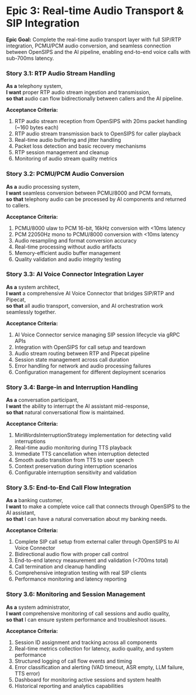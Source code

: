 # Epic 3: Real-time Audio Transport & SIP Integration

**Epic Goal:** Complete the real-time audio transport layer with full SIP/RTP integration, PCMU/PCM audio conversion, and seamless connection between OpenSIPS and the AI pipeline, enabling end-to-end voice calls with sub-700ms latency.

### Story 3.1: RTP Audio Stream Handling
**As a** telephony system,  
**I want** proper RTP audio stream ingestion and transmission,  
**so that** audio can flow bidirectionally between callers and the AI pipeline.

**Acceptance Criteria:**
1. RTP audio stream reception from OpenSIPS with 20ms packet handling (~160 bytes each)
2. RTP audio stream transmission back to OpenSIPS for caller playback
3. Real-time audio buffering and jitter handling
4. Packet loss detection and basic recovery mechanisms
5. RTP session management and cleanup
6. Monitoring of audio stream quality metrics

### Story 3.2: PCMU/PCM Audio Conversion
**As a** audio processing system,  
**I want** seamless conversion between PCMU/8000 and PCM formats,  
**so that** telephony audio can be processed by AI components and returned to callers.

**Acceptance Criteria:**
1. PCMU/8000 ulaw to PCM 16-bit, 16kHz conversion with <10ms latency
2. PCM 22050Hz mono to PCMU/8000 conversion with <10ms latency
3. Audio resampling and format conversion accuracy
4. Real-time processing without audio artifacts
5. Memory-efficient audio buffer management
6. Quality validation and audio integrity testing

### Story 3.3: AI Voice Connector Integration Layer
**As a** system architect,  
**I want** a comprehensive AI Voice Connector that bridges SIP/RTP and Pipecat,  
**so that** all audio transport, conversion, and AI orchestration work seamlessly together.

**Acceptance Criteria:**
1. AI Voice Connector service managing SIP session lifecycle via gRPC APIs
2. Integration with OpenSIPS for call setup and teardown
3. Audio stream routing between RTP and Pipecat pipeline
4. Session state management across call duration
5. Error handling for network and audio processing failures
6. Configuration management for different deployment scenarios

### Story 3.4: Barge-in and Interruption Handling
**As a** conversation participant,  
**I want** the ability to interrupt the AI assistant mid-response,  
**so that** natural conversational flow is maintained.

**Acceptance Criteria:**
1. MinWordsInterruptionStrategy implementation for detecting valid interruptions
2. Real-time audio monitoring during TTS playback
3. Immediate TTS cancellation when interruption detected
4. Smooth audio transition from TTS to user speech
5. Context preservation during interruption scenarios
6. Configurable interruption sensitivity and validation

### Story 3.5: End-to-End Call Flow Integration
**As a** banking customer,  
**I want** to make a complete voice call that connects through OpenSIPS to the AI assistant,  
**so that** I can have a natural conversation about my banking needs.

**Acceptance Criteria:**
1. Complete SIP call setup from external caller through OpenSIPS to AI Voice Connector
2. Bidirectional audio flow with proper call control
3. End-to-end latency measurement and validation (<700ms total)
4. Call termination and cleanup handling
5. Comprehensive integration testing with real SIP clients
6. Performance monitoring and latency reporting

### Story 3.6: Monitoring and Session Management
**As a** system administrator,  
**I want** comprehensive monitoring of call sessions and audio quality,  
**so that** I can ensure system performance and troubleshoot issues.

**Acceptance Criteria:**
1. Session ID assignment and tracking across all components
2. Real-time metrics collection for latency, audio quality, and system performance
3. Structured logging of call flow events and timing
4. Error classification and alerting (VAD timeout, ASR empty, LLM failure, TTS error)
5. Dashboard for monitoring active sessions and system health
6. Historical reporting and analytics capabilities

